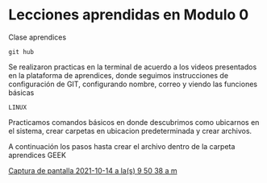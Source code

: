 # Lecciones aprendidas en Modulo 0

Clase aprendices 

~~~
git hub
~~~


Se realizaron practicas en la terminal de acuerdo a los videos presentados en la plataforma de aprendices, donde seguimos instrucciones de configuración de GIT, configurando nombre, correo y viendo las funciones básicas 

~~~
LINUX
~~~


Practicamos comandos básicos en donde descubrimos como ubicarnos en el sistema, crear carpetas en ubicacion predeterminada y crear archivos.

 A continuación los pasos hasta crear el archivo dentro de la carpeta aprendices GEEK 

[Captura de pantalla 2021-10-14 a la(s) 9 50 38 a  m](https://user-images.githubusercontent.com/92339065/137342631-0920105a-9429-48aa-ac6f-2ce8f878a352.png)

